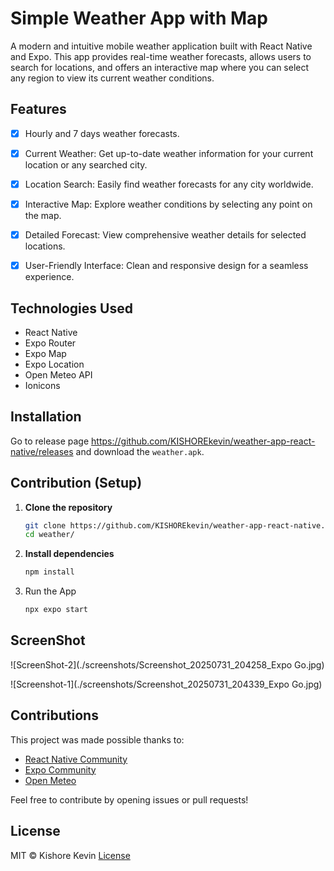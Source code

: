 # Simple Weather App with Map 
A modern and intuitive mobile weather application built with React Native and Expo. This app provides real-time weather forecasts, allows users to search for locations, and offers an interactive map where you can select any region to view its current weather conditions.

## Features  
- [x] Hourly and 7 days weather forecasts.

- [x] Current Weather: Get up-to-date weather information for your current location or any searched city.

- [x] Location Search: Easily find weather forecasts for any city worldwide.

- [x] Interactive Map: Explore weather conditions by selecting any point on the map.

- [x] Detailed Forecast: View comprehensive weather details for selected locations.

- [x] User-Friendly Interface: Clean and responsive design for a seamless experience.

## Technologies Used  

- React Native
- Expo Router
- Expo Map
- Expo Location
- Open Meteo API
- Ionicons

## Installation
Go to release page https://github.com/KISHOREkevin/weather-app-react-native/releases and download the `weather.apk`.

## Contribution (Setup) 

1. **Clone the repository**  
   ```sh
   git clone https://github.com/KISHOREkevin/weather-app-react-native.git weather
   cd weather/
   ```
2. **Install dependencies**
    ```sh
    npm install
    ```
3. Run the App
    ```sh
    npx expo start
    ```

## ScreenShot
![ScreenShot-2](./screenshots/Screenshot_20250731_204258_Expo Go.jpg)

![Screenshot-1](./screenshots/Screenshot_20250731_204339_Expo Go.jpg)

## Contributions

This project was made possible thanks to:
- [React Native Community](https://reactnative.dev/) 
- [Expo Community](https://github.com/expo/expo) 
- [Open Meteo](https://open-meteo.com/) 

Feel free to contribute by opening issues or pull requests!

## License
MIT © Kishore Kevin [License](https://github.com/KISHOREkevin/todoapp-react-native/blob/main/LICENSE)  


